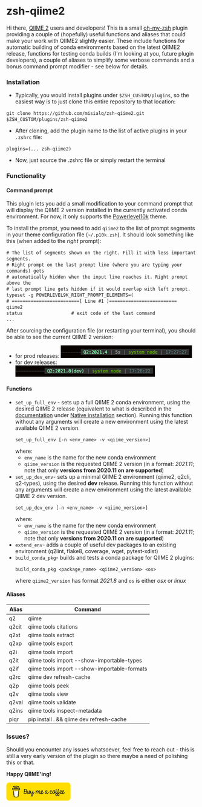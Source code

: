 # zsh-qiime2

Hi there, [QIIME 2](https://qiime2.org) users and developers! This is a small [oh-my-zsh](https://github.com/ohmyzsh/ohmyzsh)
plugin providing a couple of (hopefully) useful functions and aliases that could make your work with QIIME2 slightly easier. 
These include functions for automatic building of conda environments based on the latest QIIME2 release, functions for 
testing conda builds (I'm looking at you, future plugin developers), a couple of aliases to simplify some verbose 
commands and a bonus command prompt modifier - see below for details.

### Installation
   
* Typically, you would install plugins under `$ZSH_CUSTOM/plugins`, so the easiest way is to just clone this 
entire repository to that location:

```shell
git clone https://github.com/misialq/zsh-qiime2.git $ZSH_CUSTOM/plugins/zsh-qiime2
```

* After cloning, add the plugin name to the list of active plugins in your `.zshrc` file:

```shell
plugins=(... zsh-qiime2)
```

* Now, just source the .zshrc file or simply restart the terminal

### Functionality

#### Command prompt
  
This plugin lets you add a small modification to your command prompt that will display the QIIME 2 version
installed in the currently activated conda environment. For now, it only supports the [Powerlevel10k](https://github.com/romkatv/powerlevel10k) 
theme.

To install the prompt, you need to add `qiime2` to the list of prompt segments in your theme configuration file (`~/.p10k.zsh`).
It should look something like this (when added to the _right_ prompt):
```shell
# The list of segments shown on the right. Fill it with less important segments.
# Right prompt on the last prompt line (where you are typing your commands) gets
# automatically hidden when the input line reaches it. Right prompt above the
# last prompt line gets hidden if it would overlap with left prompt.
typeset -g POWERLEVEL9K_RIGHT_PROMPT_ELEMENTS=(
# =========================[ Line #1 ]=========================
qiime2
status                  # exit code of the last command
...
```

After sourcing the configuration file (or restarting your terminal), you should be able to see the current QIIME 2 version:
* for prod releases: ![prod prompt](img/prompt_prod.png)
* for dev releases: ![dev prompt](img/prompt_dev.png)

#### Functions

* `set_up_full_env` - sets up a full QIIME 2 conda environment, using the desired QIIME 2 release (equivalent to 
  what is described in the [documentation](https://docs.qiime2.org) under [Native installation](https://docs.qiime2.org/2021.4/install/native/#install-qiime-2-within-a-conda-environment) 
  section). Running this function without any arguments will create a new environment using the latest available
  QIIME 2 version.
    ```shell
    set_up_full_env [-n <env_name> -v <qiime_version>]
    ```
    where:
  - `env_name` is the name for the new conda environment
  - `qiime_version` is the requested QIIME 2 version (in a format: _2021.11_; note that only **versions from 2020.11 on are supported**)
* `set_up_dev_env`- sets up a minimal QIIME 2 environment (qiime2, q2cli, q2-types), using the desired **dev** release.
  Running this function without any arguments will create a new environment using the latest available
  QIIME 2 dev version.
    ```shell
    set_up_dev_env [-n <env_name> -v <qiime_version>]
    ```
  where:
  - `env_name` is the name for the new conda environment
  - `qiime_version` is the requested QIIME 2 version (in a format: _2021.11_; note that only **versions from 2020.11 on are supported**)
* `extend_env`- adds a couple of useful dev packages to an existing environment (q2lint, flake8, coverage, wget, pytest-xdist)
* `build_conda_pkg`- builds and tests a conda package for QIIME 2 plugins:
    ```shell
    build_conda_pkg <package_name> <qiime2_version> <os>
    ```
    where `qiime2_version` has format _2021.8_ and `os` is either _osx_ or _linux_

#### Aliases

|Alias|Command|
|---|---|
| q2 | qiime |
| q2cit | qiime tools citations |
| q2xt | qiime tools extract |
| q2xp | qiime tools export |
| q2i | qiime tools import |
| q2it | qiime tools import --show-importable-types |
| q2if | qiime tools import --show-importable-formats |
| q2rc | qiime dev refresh-cache |
| q2p | qiime tools peek |
| q2v | qiime tools view |
| q2val | qiime tools validate |
| q2ins | qiime tools inspect-metadata |
| piqr | pip install . && qiime dev refresh-cache |

### Issues?

Should you encounter any issues whatsoever, feel free to reach out - this is still a very early version
of the plugin so there maybe a need of polishing this or that.

**Happy QIIME'ing!**

[![Buy me a coffee](img/bmc-button.png)](https://www.buymeacoffee.com/misialq)
